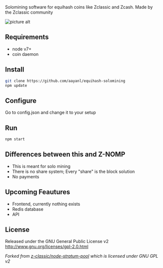 Solomining software for equihash coins like Zclassic and Zcash. Made by the Zclassic community

![picture alt](http://i.imgur.com/OKN3Dex.png)

Requirements
------------
* node v7+
* coin daemon

Install
-------------

```bash
git clone https://github.com/aayanl/equihash-solomining
npm update
```

Configure
-------------
Go to config.json and change it to your setup

Run
------------
```bash
npm start
```

Differences between this and Z-NOMP
------------
* This is meant for solo mining
* There is no share system; Every "share" is the block solution
* No payments

Upcoming Feautures
-------------
* Frontend, currently nothing exists
* Redis database
* API

License
-------
Released under the GNU General Public License v2
http://www.gnu.org/licenses/gpl-2.0.html

_Forked from [z-classic/node-stratum-pool](https://github.com/z-classic/node-stratum-pool) which is licensed under GNU GPL v2_
